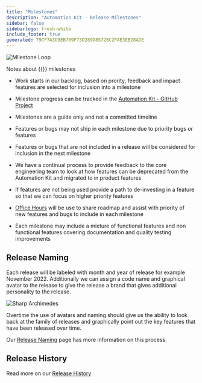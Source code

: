 ```yaml
---
title: "Milestones"
description: "Automation Kit - Release Milestones"
sidebar: false
sidebarlogo: fresh-white
include_footer: true
generated: 79CF7A3D9EB709F73D289D8572BC2FAE3EB28ADE
---
```


![Milestone Loop](/images/milestone-loop.png)

Notes about {{<product-name>}} milestones

- Work starts in our backlog, based on prority, feedback and impact features are selected for inclusion into a milestone

- Milestone progress can be tracked in the [Automation Kit - GitHub Project](https://github.com/orgs/microsoft/projects/486)

- Milestones are a guide only and not a committed timeline

- Features or bugs may not ship in each milestone due to priority bugs or features

- Features or bugs that are not included in a release will be considered for inclusion in the next milestone

- We have a continual process to provide feedback to the core engineering team to look at how features can be deprecated from the Automation Kit and migrated to in product features

- If features are not being used provide a path to de-investing in a feature so that we can focus on higher priority features

- [Office Hours](/en-gb/office-hours) will be use to share roadmap and assist with priority of new features and bugs to include in each milestone

- Each milestone may include a mixture of functional features and non functional features covering documentation and quality testing improvements

## Release Naming

Each release will be labeled with month and year of release for example November 2022. Additionally we can assign a code name and graphical avatar to the release to give the release a brand that gives additional personality to the release.

![Sharp Archimedes](/images/sharp-archimedes.png)

Overtime the use of avatars and naming should give us the ability to look back at the family of releases and graphically point out the key features that have been released over time.

Our [Release Naming](/en-gb/releases/naming) page has more information on this process.

## Release History

Read more on our [Release History](/en-gb/releases/)
